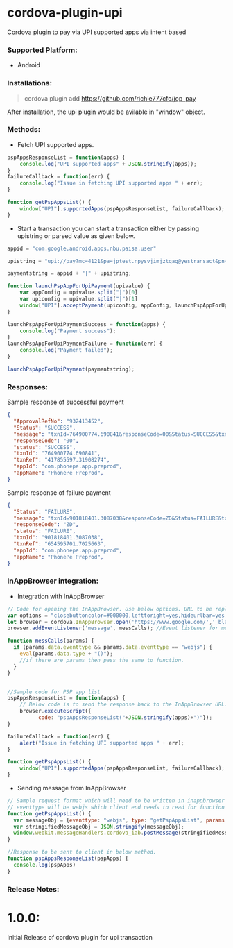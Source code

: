 # cordova-plugin-upi
Cordova plugin to pay via UPI supported apps via intent based

### Supported Platform:
* Android

### Installations:
> cordova plugin add https://github.com/richie777cfc/jop_pay

After installation, the upi plugin would be avilable in "window" object.

### Methods:
* Fetch UPI supported apps.
```js
pspAppsResponseList = function(apps) {
    console.log("UPI supported apps" + JSON.stringify(apps));
}
failureCallback = function(err) {
    console.log("Issue in fetching UPI supported apps " + err);
}

function getPspAppsList() {
    window["UPI"].supportedApps(pspAppsResponseList, failureCallback);
}
```
* Start a transaction
you can start a transaction either by passing upistring or parsed value as given below.

```js
appid = "com.google.android.apps.nbu.paisa.user"

upistring = "upi://pay?mc=4121&pa=jptest.npysvjimjztqaq@yestransact&pn=BUS1007&tr=unPQB2ZFnzvrT2mvfGHH&am=1";

paymentstring = appid + "|" + upistring;

function launchPspAppForUpiPayment(upivalue) {
    var appConfig = upivalue.split("|")[0]
    var upiconfig = upivalue.split("|")[1]
    window["UPI"].acceptPayment(upiconfig, appConfig, launchPspAppForUpiPaymentSuccess, launchPspAppForUpiPaymentFailure);
}

launchPspAppForUpiPaymentSuccess = function(apps) {
    console.log("Payment success");
}
launchPspAppForUpiPaymentFailure = function(err) {
    console.log("Payment failed");
}

launchPspAppForUpiPayment(paymentstring);
```

### Responses:

Sample response of successful payment
```json
{
  "ApprovalRefNo": "932413452",
  "Status": "SUCCESS",
  "message": "txnId=764900774.690841&responseCode=00&Status=SUCCESS&txnRef=417855597.31908274&ApprovalRefNo=932413452",
  "responseCode": "00",
  "status": "SUCCESS",
  "txnId": "764900774.690841",
  "txnRef": "417855597.31908274",
  "appId": "com.phonepe.app.preprod",
  "appName": "PhonePe Preprod",
}
```

Sample response of failure payment
```json
{
  "Status": "FAILURE",
  "message": "txnId=901818401.3087038&responseCode=ZD&Status=FAILURE&txnRef=654595701.7025663",
  "responseCode": "ZD",
  "status": "FAILURE",
  "txnId": "901818401.3087038",
  "txnRef": "654595701.7025663",
  "appId": "com.phonepe.app.preprod",
  "appName": "PhonePe Preprod",
}
```

### InAppBrowser integration:

* Integration with InAppBrowser
```js
// Code for opening the InAppBrowser. Use below options. URL to be replaced with relevant URL.
var options = "closebuttoncolor=#000000,lefttoright=yes,hideurlbar=yes,fullscreen=yes,hardwareback=no,toolbarcolor=#145a7b,zoom=no,useWideViewPort=no,hidenavigationbuttons=yes,footer=no,message=Hello,toolbar=no,location=no";
let browser = cordova.InAppBrowser.open('https://www.google.com/','_blank', options)
browser.addEventListener('message', messCalls); //Event listener for messages.

function messCalls(params) {
  if (params.data.eventtype && params.data.eventtype == "webjs") {
    eval(params.data.type + "()");
    //if there are params then pass the same to function.
  }
}


//Sample code for PSP app list
pspAppsResponseList = function(apps) {
    // Below code is to send the response back to the InAppBrowser URL.
    browser.executeScript({
          code: "pspAppsResponseList("+JSON.stringify(apps)+")"});
}

failureCallback = function(err) {
    alert("Issue in fetching UPI supported apps " + err);
}

function getPspAppsList() {
    window["UPI"].supportedApps(pspAppsResponseList, failureCallback);
}

```

* Sending message from InAppBrowser
```js
// Sample request format which will need to be written in inappbrowser url.
// eventtype will be webjs which client end needs to read for function execution
function getPspAppsList() {
  var messageObj = {eventtype: "webjs", type: "getPspAppsList", params: ""};
  var stringifiedMessageObj = JSON.stringify(messageObj);
  window.webkit.messageHandlers.cordova_iab.postMessage(stringifiedMessageObj);
}

//Response to be sent to client in below method.
function pspAppsResponseList(pspApps) {
  console.log(pspApps)
}

```

### Release Notes:
# 1.0.0:
 Initial Release of cordova plugin for upi transaction
